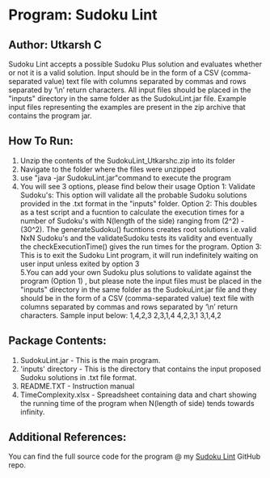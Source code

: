 Program: Sudoku Lint
====================
Author: Utkarsh C
-----------------
Sudoku Lint accepts a possible Sudoku Plus solution and evaluates whether or not it is a valid solution. 
Input should be in the form of a CSV (comma-separated value) text file with columns separated by commas 
and rows separated by ‘\n’ return characters. All input files should be placed in the "inputs" directory 
in the same folder as the SudokuLint.jar file. Example input files representing the examples are present 
in the zip archive that contains the program jar.

How To Run:
-------
1. Unzip the contents of the SudokuLint_Utkarshc.zip into its folder
2. Navigate to the folder where the files were unzipped
3. use "java -jar SudokuLint.jar"command to execute the program
4. You will see 3 options, please find below their usage
    Option 1: Validate Sudoku's: This option will validate all the probable Sudoku solutions provided in the .txt format in the "inputs" folder.
    Option 2: This doubles as a test script and a fucntion to calculate the execution times for a number of Sudoku's with N(length of the side)
              ranging from (2^2) - (30^2). The generateSudoku() fucntions creates root solutions i.e.valid NxN Sudoku's and the validateSudoku 
              tests its validity and eventually the checkExecutionTime() gives the run times for  the program.
    Option 3: This is to exit the Sudoku Lint program, it will run indefinitely waiting on user input unless exited by option 3            
5.You can add your own Sudoku plus solutions to validate against the program (Option 1) , but please note the input files must be placed in the 
"inputs" directory in the same folder as the SudokuLint.jar file and they should be in the form of a CSV (comma-separated value) text file with 
columns separated by commas and rows separated by ‘\n’ return characters. Sample input below:
1,4,2,3
2,3,1,4
4,2,3,1
3,1,4,2

Package Contents:
----------------
1. SudokuLint.jar - This is the main program.
2. 'inputs' directory -  This is the directory that contains the input proposed Sudoku solutions in .txt file format.
3. README.TXT - Instruction manual
4. TimeComplexity.xlsx - Spreadsheet containing data and chart showing the running time of the program when N(length of side) tends towards infinity.


Additional References:
----------------------
You can find the full source code for the program @ my [Sudoku Lint](https://github.com/cyberutkarsh/hacking "SudokuLint") GitHub repo.
